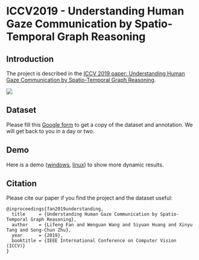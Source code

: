 
# ICCV2019 - Understanding Human Gaze Communication by Spatio-Temporal Graph Reasoning

Introduction
----

The project is described in the [ICCV 2019 paper: Understanding Human Gaze Communication by Spatio-Temporal Graph Reasoning](https://lifengfan.github.io/files/iccv19/ICCV19_Gaze_Communication.pdf).   

![](https://github.com/LifengFan/Human-Gaze-Communication/blob/master/doc/teaser.jpg)  


Dataset
----

Please fill this [Google form](https://docs.google.com/forms/d/e/1FAIpQLSeJIwpt5iLDKidj7ne3HSUOYj410FUtiqn8FhbH_rtoitNX4g/viewform?usp=pp_url) to get a copy of the dataset and annotation. We will get back to you in a day or two.

Demo
----

Here is a demo ([windows](https://www.dropbox.com/s/336mjzlcb14rlbu/iccv19_demo_windows_low_resolution.mp4?dl=0), [linux](https://www.dropbox.com/s/7pvh9bep690vpp0/iccv19_demo_linux_high_resolution.mp4?dl=0)) to show more dynamic results.

Citation
----

Please cite our paper if you find the project and the dataset useful:


```
@inproceedings{fan2019understanding,
  title     = {Understanding Human Gaze Communication by Spatio-Temporal Graph Reasoning},
  author    = {Lifeng Fan and Wenguan Wang and Siyuan Huang and Xinyu Tang and Song-Chun Zhu},
  year      = {2019},
  booktitle = {IEEE International Conference on Computer Vision (ICCV)}
}
```

